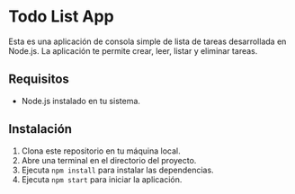 # Todo List App

Esta es una aplicación de consola simple de lista de tareas desarrollada en Node.js. La aplicación te permite crear, leer, listar y eliminar tareas.

## Requisitos

- Node.js instalado en tu sistema.

## Instalación

1. Clona este repositorio en tu máquina local.
2. Abre una terminal en el directorio del proyecto.
3. Ejecuta `npm install` para instalar las dependencias.
4. Ejecuta `npm start` para iniciar la aplicación.

